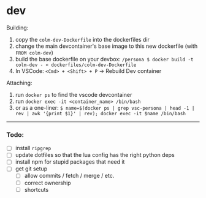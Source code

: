 # dev

Building:
1. copy the `colm-dev-Dockerfile` into the dockerfiles dir
2. change the main devcontainer's base image to this new dockerfile (with `FROM colm-dev`)
3. build the base dockerfile on your devbox: `/persona $ docker build -t colm-dev - < dockerfiles/colm-dev-Dockerfile`
4. In VSCode: `<Cmd> + <Shift> + P` -> Rebuild Dev container

Attaching:
1. run `docker ps` to find the vscode devcontainer
2. run `docker exec -it <container_name> /bin/bash`
3. or as a one-liner: `$ name=$(docker ps | grep vsc-persona | head -1 | rev | awk '{print $1}' | rev); docker exec -it $name /bin/bash`

---
### Todo:
- [ ] install `ripgrep`
- [ ] update dotfiles so that the lua config has the right python deps
- [ ] install npm for stupid packages that need it
- [ ] get git setup
	- [ ] allow commits / fetch / merge / etc.
	- [ ] correct ownership
	- [ ] shortcuts

